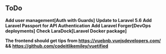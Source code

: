 ## ToDo 

**Add user management[Auth with Guards]**
**Update to Laravel 5.6**
**Add Laravel Passport for API Authentication**
**Add Laravel Forger[DevOps deployments]**
**Check LaraDock[Laravel Docker package]**

**The frontend should get tips from https://vuebnb.vuejsdevelopers.com/ && https://github.com/codeitlikemiley/vuetified**




